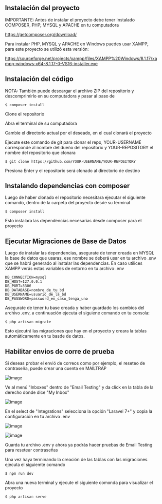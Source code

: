 ## Instalación del proyecto

IMPORTANTE: Antes de instalar el proyecto debe tener instalado COMPOSER, PHP, MYSQL y APACHE en tu computadora

   https://getcomposer.org/download/
   
Para instalar PHP, MYSQL y APACHE en Windows puedes usar XAMPP, para este proyecto se utilizó esta versión:

   https://sourceforge.net/projects/xampp/files/XAMPP%20Windows/8.1.17/xampp-windows-x64-8.1.17-0-VS16-installer.exe

## Instalación del código

NOTA: También puede descargar el archivo ZIP del repositorio y descomprimirlo en su computadora y pasar al paso de 
    
    $ composer install

Clone el repositorio

Abra el terminal de su computadora 

Cambie el directorio actual por el deseado, en el cual clonará el proyecto

Ejecute este comando de git para clonar el repo, YOUR-USERNAME corresponde al nombre del dueño del repositorio 
y YOUR-REPOSITORY el nombre del repositorio que clonara

    $ git clone https://github.com/YOUR-USERNAME/YOUR-REPOSITORY
    
Presiona Enter y el repositorio será clonado al directorio de destino

## Instalando dependencias con composer

Luego de haber clonado el repositorio necesitara ejecutar el siguiente comando, dentro de la carpeta del proyecto desde su terminal

    $ composer install

Esto instalara las dependencias necesarias desde composer para el proyecto

## Ejecutar Migraciones de Base de Datos

Luego de instalar las dependencias, asegurate de tener creada en MYSQL la base de datos que usaras, ese nombre se deberá usar en tu archivo .env
que se habrá generado al instalar las dependencias. En caso utilices XAMPP verás estas variables de entorno en tu archivo .env

    DB_CONNECTION=mysql
    DB_HOST=127.0.0.1
    DB_PORT=3306
    DB_DATABASE=nombre_de_tu_bd
    DB_USERNAME=usuario_de_la_bd
    DB_PASSWORD=password_en_caso_tenga_uno
    
Asegurate de tener tu base creada y haber guardado los cambios del archivo .env, a continuación ejecuta el siguiene comando en tu consola:

    $ php artisan migrate
    
Esto ejecutrá las migraciones que hay en el proyecto y creara la tablas automáticamente en tu basde de datos.

## Habilitar envios de corre de prueba

Si deseas probar el envió de correos como por ejemplo, el reseteo de contraseña, puede crear una cuenta en MAILTRAP

![image](https://user-images.githubusercontent.com/7317955/232350154-db1c4a54-6f47-4564-a5bf-1bb4ad53edcd.png)

Ve al menú "Inboxes" dentro de "Email Testing" y da click en la tabla de la derecho donde dice "My Inbox"

![image](https://user-images.githubusercontent.com/7317955/232350339-19e31cfa-812d-42e2-b7ff-a9251f916cf6.png)

En el select de "Integrations" selecciona la opción "Laravel 7+" y copia la configuración en tu archivo .env

![image](https://user-images.githubusercontent.com/7317955/232350531-ca4564c6-b79e-41a8-aa30-5d948cce3f98.png)

![image](https://user-images.githubusercontent.com/7317955/232350576-cb763a6c-afb6-4290-b9ad-2cbaed63a6d7.png)

Guarda tu archivo .env y ahora ya podrás hacer pruebas de Email Testing para resetear contraseñas



Una vez haya terminando la creación de las tablas con las migraciones ejecuta el siguiemte comando

    $ npm run dev

Abra una nueva terminal y ejecute el siguiente comonda para visualizar el proyecto

    $ php artisan serve
